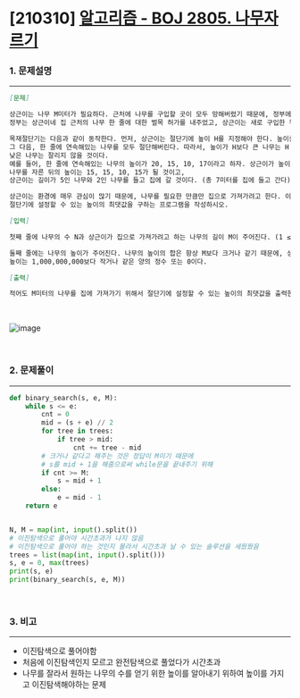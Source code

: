# [210310] [알고리즘 - BOJ 2805. 나무자르기](hhttps://www.acmicpc.net/problem/2805)

### 1. 문제설명

---


```markdown
[문제]

상근이는 나무 M미터가 필요하다. 근처에 나무를 구입할 곳이 모두 망해버렸기 때문에, 정부에 벌목 허가를 요청했다. 
정부는 상근이네 집 근처의 나무 한 줄에 대한 벌목 허가를 내주었고, 상근이는 새로 구입한 목재절단기를 이용해서 나무를 구할것이다.

목재절단기는 다음과 같이 동작한다. 먼저, 상근이는 절단기에 높이 H를 지정해야 한다. 높이를 지정하면 톱날이 땅으로부터 H미터 위로 올라간다. 
그 다음, 한 줄에 연속해있는 나무를 모두 절단해버린다. 따라서, 높이가 H보다 큰 나무는 H 위의 부분이 잘릴 것이고, 
낮은 나무는 잘리지 않을 것이다. 
예를 들어, 한 줄에 연속해있는 나무의 높이가 20, 15, 10, 17이라고 하자. 상근이가 높이를 15로 지정했다면, 
나무를 자른 뒤의 높이는 15, 15, 10, 15가 될 것이고,
상근이는 길이가 5인 나무와 2인 나무를 들고 집에 갈 것이다. (총 7미터를 집에 들고 간다) 절단기에 설정할 수 있는 높이는 양의 정수 또는 0이다.

상근이는 환경에 매우 관심이 많기 때문에, 나무를 필요한 만큼만 집으로 가져가려고 한다. 이때, 적어도 M미터의 나무를 집에 가져가기 위해서 
절단기에 설정할 수 있는 높이의 최댓값을 구하는 프로그램을 작성하시오.

[입력]

첫째 줄에 나무의 수 N과 상근이가 집으로 가져가려고 하는 나무의 길이 M이 주어진다. (1 ≤ N ≤ 1,000,000, 1 ≤ M ≤ 2,000,000,000)

둘째 줄에는 나무의 높이가 주어진다. 나무의 높이의 합은 항상 M보다 크거나 같기 때문에, 상근이는 집에 필요한 나무를 항상 가져갈 수 있다. 
높이는 1,000,000,000보다 작거나 같은 양의 정수 또는 0이다.

[출력]

적어도 M미터의 나무를 집에 가져가기 위해서 절단기에 설정할 수 있는 높이의 최댓값을 출력한다.
```

<br>

![image](https://user-images.githubusercontent.com/64825713/110641717-aa5b1a80-81f5-11eb-83e6-a8d09eb6e69a.png)


<br>

### 2. 문제풀이

---

```python
def binary_search(s, e, M):
    while s <= e:
        cnt = 0
        mid = (s + e) // 2
        for tree in trees:
            if tree > mid:
                cnt += tree - mid
        # 크거나 같다고 해주는 것은 정답이 M이기 때문에
        # s를 mid + 1을 해줌으로써 while문을 끝내주기 위해
        if cnt >= M:
            s = mid + 1
        else:
            e = mid - 1
    return e


N, M = map(int, input().split())
# 이진탐색으로 풀어야 시간초과가 나지 않음
# 이진탐색으로 풀어야 하는 것인지 몰라서 시간초과 날 수 있는 솔루션을 세웠웠음
trees = list(map(int, input().split()))
s, e = 0, max(trees)
print(s, e)
print(binary_search(s, e, M))
```

<br>

### 3. 비고

---

- 이진탐색으로 풀어야함
- 처음에 이진탐색인지 모르고 완전탐색으로 풀었다가 시간초과
- 나무를 잘라서 원하는 나무의 수를 얻기 위한 높이를 알아내기 위하여 높이를 가지고 이진탐색해야하는 문제
